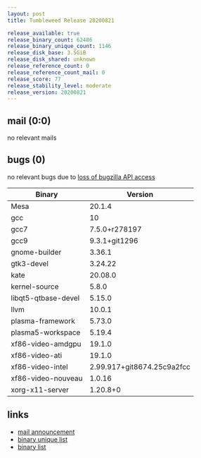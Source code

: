 ```yaml
---
layout: post
title: Tumbleweed Release 20200821

release_available: true
release_binary_count: 62486
release_binary_unique_count: 1146
release_disk_base: 3.5GiB
release_disk_shared: unknown
release_reference_count: 0
release_reference_count_mail: 0
release_score: 77
release_stability_level: moderate
release_version: 20200821
---
```


## mail (0:0)

no relevant mails

## bugs (0)

<!--more-->

no relevant bugs due to [loss of bugzilla API access](https://bugzilla.opensuse.org/show_bug.cgi?id=1157722)

Binary | Version
--- | ---
Mesa | 20.1.4
gcc | 10
gcc7 | 7.5.0+r278197
gcc9 | 9.3.1+git1296
gnome-builder | 3.36.1
gtk3-devel | 3.24.22
kate | 20.08.0
kernel-source | 5.8.0
libqt5-qtbase-devel | 5.15.0
llvm | 10.0.1
plasma-framework | 5.73.0
plasma5-workspace | 5.19.4
xf86-video-amdgpu | 19.1.0
xf86-video-ati | 19.1.0
xf86-video-intel | 2.99.917+git8674.25c9a2fcc
xf86-video-nouveau | 1.0.16
xorg-x11-server | 1.20.8+0

## links

- [mail announcement](https://lists.opensuse.org/opensuse-factory/2020-08/msg00218.html)
- [binary unique list](http://download.opensuse.org/history/20200821/rpm.unique.list)
- [binary list](http://download.opensuse.org/history/20200821/rpm.list)
